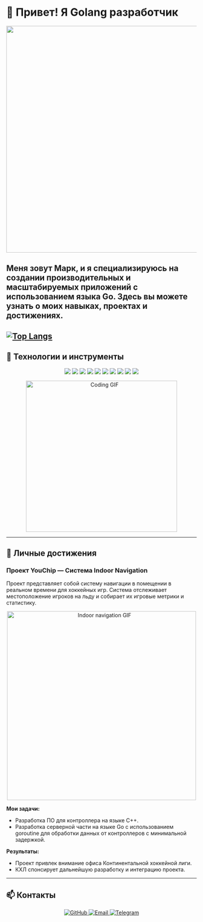 # 👋 Привет! Я Golang разработчик

<img src="https://i.giphy.com/media/v1.Y2lkPTc5MGI3NjExbnByOXg4OWtkYmZ4cml3eTMyNXE5OWo2Z2I0dXg0M2N0eWVpYTRnbiZlcD12MV9pbnRlcm5hbF9naWZfYnlfaWQmY3Q9Zw/qgQUggAC3Pfv687qPC/giphy.gif" width="600" />

Меня зовут Марк, и я специализируюсь на создании производительных и масштабируемых приложений с использованием языка Go. Здесь вы можете узнать о моих навыках, проектах и достижениях.
---
[![Top Langs](https://github-readme-stats.vercel.app/api/top-langs/?username=MARk310&layout=compact&theme=vision-friendly-dark)](https://github.com/anuraghazra/github-readme-stats)
---
## 🚀 Технологии и инструменты

<p align="center">
  <img src="https://img.shields.io/badge/-Golang-00ADD8?logo=go&logoColor=white&style=flat-square" />
  <img src="https://img.shields.io/badge/-Gin-00ADD8?logo=go&logoColor=white&style=flat-square" />
  <img src="https://img.shields.io/badge/-GORM-00ADD8?logo=go&logoColor=white&style=flat-square" />
  <img src="https://img.shields.io/badge/-Fiber-00ADD8?logo=go&logoColor=white&style=flat-square" />
  <img src="https://img.shields.io/badge/-React-61DAFB?logo=react&logoColor=white&style=flat-square" />
  <img src="https://img.shields.io/badge/-PostgreSQL-336791?logo=postgresql&logoColor=white&style=flat-square" />
  <img src="https://img.shields.io/badge/-Redis-DC382D?logo=redis&logoColor=white&style=flat-square" />
  <img src="https://img.shields.io/badge/-Open%20API-6BA539?logo=swagger&logoColor=white&style=flat-square" />
  <img src="https://img.shields.io/badge/-Postman-FF6C37?logo=postman&logoColor=white&style=flat-square" />
  <img src="https://img.shields.io/badge/-Swagger-85EA2D?logo=swagger&logoColor=white&style=flat-square" />
</p>

<p align="center">
  <img src="https://cdn.dribbble.com/users/644659/screenshots/1920053/media/189931803af24fea969fe9d0b6631431.gif" width="400" alt="Coding GIF" />
</p>

---

## 🎯 Личные достижения

### Проект YouChip — Система Indoor Navigation

Проект представляет собой систему навигации в помещении в реальном времени для хоккейных игр. Система отслеживает местоположение игроков на льду и собирает их игровые метрики и статистику.

<p align="center">
  <img src="https://upload.wikimedia.org/wikipedia/commons/2/24/Ice_Hockey_Deke.gif?20120210043435" width="500" alt="Indoor navigation GIF" />
</p>

**Мои задачи:**
- Разработка ПО для контроллера на языке C++.
- Разработка серверной части на языке Go с использованием goroutine для обработки данных от контроллеров с минимальной задержкой.

**Результаты:**
- Проект привлек внимание офиса Континентальной хоккейной лиги.
- КХЛ спонсирует дальнейшую разработку и интеграцию проекта.

---

## 📫 Контакты

<p align="center">
  <a href="https://github.com/your-github-profile">
    <img src="https://img.shields.io/badge/-GitHub-181717?logo=github&logoColor=white&style=flat-square" alt="GitHub"/>
  </a>
  <a href="mailto:mfomin@sfedu.ru">
    <img src="https://img.shields.io/badge/-Email-D14836?logo=gmail&logoColor=white&style=flat-square" alt="Email"/>
  </a>
  <a href="https://t.me/saatoorru">
    <img src="https://img.shields.io/badge/-Telegram-2CA5E0?logo=telegram&logoColor=white&style=flat-square" alt="Telegram"/>
  </a>
</p>
